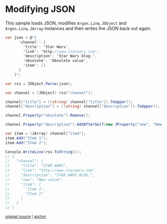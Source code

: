 # Modifying JSON

This sample loads JSON, modifies `Argon.Linq.JObject` and `Argon.Linq.JArray` instances and then writes the JSON back out again.

<!-- snippet: ModifyJson -->
<a id='snippet-modifyjson'></a>
```cs
var json = @"{
      'channel': {
        'title': 'Star Wars',
        'link': 'http://www.starwars.com',
        'description': 'Star Wars blog.',
        'obsolete': 'Obsolete value',
        'item': []
      }
    }";

var rss = JObject.Parse(json);

var channel = (JObject) rss["channel"];

channel["title"] = ((string) channel["title"]).ToUpper();
channel["description"] = ((string) channel["description"]).ToUpper();

channel.Property("obsolete").Remove();

channel.Property("description").AddAfterSelf(new JProperty("new", "New value"));

var item = (JArray) channel["item"];
item.Add("Item 1");
item.Add("Item 2");

Console.WriteLine(rss.ToString());
// {
//   "channel": {
//     "title": "STAR WARS",
//     "link": "http://www.starwars.com",
//     "description": "STAR WARS BLOG.",
//     "new": "New value",
//     "item": [
//       "Item 1",
//       "Item 2"
//     ]
//   }
// }
```
<sup><a href='/Src/Tests/Documentation/Samples/Linq/ModifyJson.cs#L35-L76' title='Snippet source file'>snippet source</a> | <a href='#snippet-modifyjson' title='Start of snippet'>anchor</a></sup>
<!-- endSnippet -->
